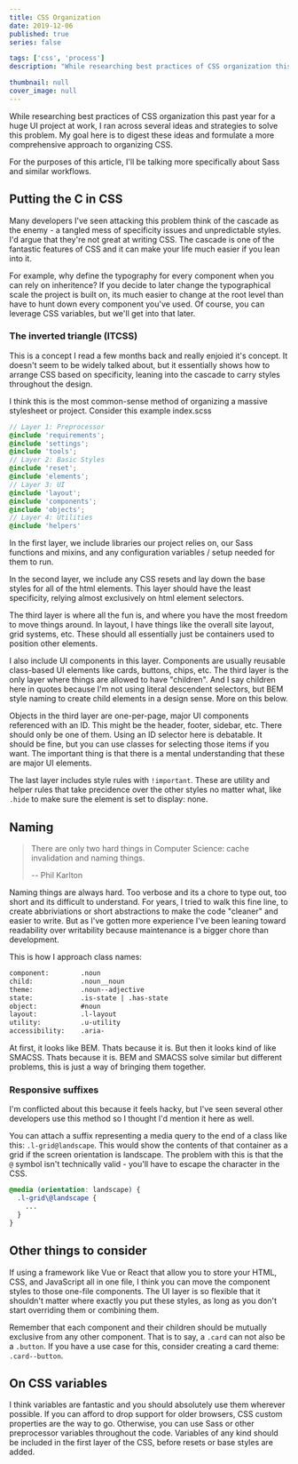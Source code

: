 ```yaml
---
title: CSS Organization
date: 2019-12-06
published: true
series: false

tags: ['css', 'process']
description: "While researching best practices of CSS organization this past year for a huge UI project at work, I ran across several ideas and strategies to solve this problem. My goal here is to digest these ideas and formulate a more comprehensive approach to organizing CSS."

thumbnail: null
cover_image: null
---
```


While researching best practices of CSS organization this past year for a huge UI project at work, I ran across several ideas and strategies to solve this problem. My goal here is to digest these ideas and formulate a more comprehensive approach to organizing CSS.

For the purposes of this article, I'll be talking more specifically about Sass and similar workflows.

## Putting the C in CSS

Many developers I've seen attacking this problem think of the cascade as the enemy - a tangled mess of specificity issues and unpredictable styles. I'd argue that they're not great at writing CSS. The cascade is one of the fantastic features of CSS and it can make your life much easier if you lean into it.

For example, why define the typography for every component when you can rely on inheritence? If you decide to later change the typographical scale the project is built on, its much easier to change at the root level than have to hunt down every component you've used. Of course, you can leverage CSS variables, but we'll get into that later.

### The inverted triangle (ITCSS)

This is a concept I read a few months back and really enjoied it's concept. It doesn't seem to be widely talked about, but it essentially shows how to arrange CSS based on specificity, leaning into the cascade to carry styles throughout the design.

I think this is the most common-sense method of organizing a massive stylesheet or project. Consider this example index.scss

```scss
// Layer 1: Preprocessor
@include 'requirements';
@include 'settings';
@include 'tools';
// Layer 2: Basic Styles
@include 'reset';
@include 'elements';
// Layer 3: UI
@include 'layout';
@include 'components';
@include 'objects';
// Layer 4: Utilities
@include 'helpers'
```

In the first layer, we include libraries our project relies on, our Sass functions and mixins, and any configuration variables / setup needed for them to run.

In the second layer, we include any CSS resets and lay down the base styles for all of the html elements. This layer should have the least specificity, relying almost exclusively on html element selectors.

The third layer is where all the fun is, and where you have the most freedom to move things around. In layout, I have things like the overall site layout, grid systems, etc. These should all essentially just be containers used to position other elements.

I also include UI components in this layer. Components are usually reusable class-based UI elements like cards, buttons, chips, etc. The third layer is the only layer where things are allowed to have "children". And I say children here in quotes because I'm not using literal descendent selectors, but BEM style naming to create child elements in a design sense. More on this below.

Objects in the third layer are one-per-page, major UI components referenced with an ID. This might be the header, footer, sidebar, etc. There should only be one of them. Using an ID selector here is debatable. It should be fine, but you can use classes for selecting those items if you want. The important thing is that there is a mental understanding that these are major UI elements.

The last layer includes style rules with `!important`. These are utility and helper rules that take precidence over the other styles no matter what, like `.hide` to make sure the element is set to display: none.

## Naming

> There are only two hard things in Computer Science: cache invalidation and naming things.
>
> -- Phil Karlton

Naming things are always hard. Too verbose and its a chore to type out, too short and its difficult to understand. For years, I tried to walk this fine line, to create abbriviations or short abstractions to make the code "cleaner" and easier to write. But as I've gotten more experience I've been leaning toward readability over writability because maintenance is a bigger chore than development.

This is how I approach class names:

```txt
component:        .noun
child:            .noun__noun
theme:            .noun--adjective
state:            .is-state | .has-state
object:           #noun
layout:           .l-layout
utility:          .u-utility
accessibility:    .aria-
```

At first, it looks like BEM. Thats because it is. But then it looks kind of like SMACSS. Thats because it is. BEM and SMACSS solve similar but different problems, this is just a way of bringing them together.

### Responsive suffixes
I'm conflicted about this because it feels hacky, but I've seen several other developers use this method so I thought I'd mention it here as well.

You can attach a suffix representing a media query to the end of a class like this: `.l-grid@landscape`. This would show the contents of that container as a grid if the screen orientation is landscape. The problem with this is that the `@` symbol isn't technically valid - you'll have to escape the character in the CSS.

```scss
@media (orientation: landscape) {
  .l-grid\@landscape {
    ...
  }
}
```

## Other things to consider

If using a framework like Vue or React that allow you to store your HTML, CSS, and JavaScript all in one file, I think you can move the component styles to those one-file components. The UI layer is so flexible that it shouldn't matter where exactly you put these styles, as long as you don't start overriding them or combining them.

Remember that each component and their children should be mutually exclusive from any other component. That is to say, a `.card` can not also be a `.button`. If you have a use case for this, consider creating a card theme: `.card--button`.

## On CSS variables

I think variables are fantastic and you should absolutely use them wherever possible. If you can afford to drop support for older browsers, CSS custom properties are the way to go. Otherwise, you can use Sass or other preprocessor variables throughout the code. Variables of any kind should be included in the first layer of the CSS, before resets or base styles are added.
